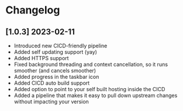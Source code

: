 # Changelog

## [1.0.3] 2023-02-11

- Introduced new CICD-friendly pipeline
- Added self updating support (yay)
- Added HTTPS support
- Fixed background threading and context cancellation, so it runs smoother (and cancels smoother)
- Added progress in the taskbar icon
- Added CICD auto build support
- Added option to point to your self built hosting inside the CICD
- Added a pipeline that makes it easy to pull down upstream changes without impacting your version 